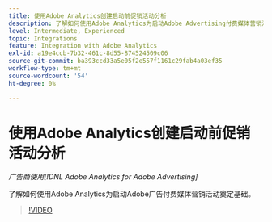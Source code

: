 ```yaml
---
title: 使用Adobe Analytics创建启动前促销活动分析
description: 了解如何使用Adobe Analytics为启动Adobe Advertising付费媒体营销活动奠定基础。
level: Intermediate, Experienced
topic: Integrations
feature: Integration with Adobe Analytics
exl-id: a19e4ccb-7b32-461c-8d55-874524509c06
source-git-commit: ba393ccd33a5e05f2e557f1161c29fab4a03ef35
workflow-type: tm+mt
source-wordcount: '54'
ht-degree: 0%

---
```


# 使用Adobe Analytics创建启动前促销活动分析

*广告商使用[!DNL Adobe Analytics for Adobe Advertising]*

了解如何使用Adobe Analytics为启动Adobe广告付费媒体营销活动奠定基础。

>[!VIDEO](https://video.tv.adobe.com/v/33501)
